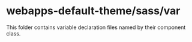 # webapps-default-theme/sass/var

This folder contains variable declaration files named by their component class.
